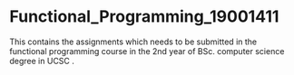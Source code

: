 # Functional_Programming_19001411
This contains the assignments which needs to be submitted in the functional programming course in the 2nd year of BSc. computer science degree in UCSC .
